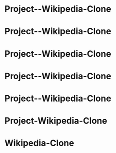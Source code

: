 # Project--Wikipedia-Clone
# Project--Wikipedia-Clone
# Project--Wikipedia-Clone
# Project--Wikipedia-Clone
# Project--Wikipedia-Clone
# Project-Wikipedia-Clone
# Wikipedia-Clone
